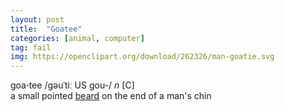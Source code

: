 ```yaml
---
layout: post
title:  "Goatee"
categories: [animal, computer]
tag: fail
img: https://openclipart.org/download/262326/man-goatie.svg
---
```

<DIV style="MARGIN: 0px 0px 5px">goa<B>·</B>tee /gəuˈtiː US gou-/ <I>n</I> [C] <BR>a small pointed <A href="{{ site.baseurl }}/beard"><U>beard</U></A> on the end of a man's chin</DIV>

